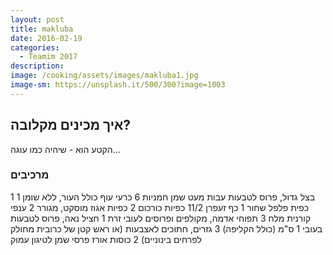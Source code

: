 ```yaml
---
layout: post
title: makluba
date: 2016-02-19
categories:
  - Teamim 2017
description: 
image: /cooking/assets/images/makluba1.jpg
image-sm: https://unsplash.it/500/300?image=1003
---
```

## איך מכינים מקלובה?

הקטע הוא - שיהיה כמו עוגה...

### מרכיבים
1 בצל גדול, פרוס לטבעות עבות
מעט שמן חמניות
6 כרעי עוף כולל העור, ללא שומן
1 כפית פלפל שחור
1 כף זעפרן
11/2 כפיות כורכום
2 כפיות אגוז מוסקט, מגורר
2 ענפי קורנית
מלח
3 תפוחי אדמה, מקולפים ופרוסים לעובי זרת
1 חציל נאה, פרוס לטבעות בעובי 1 ס&quot;מ (כולל הקליפה)
3 גזרים, חתוכים לאצבעות (או ראש קטן של כרובית מחולק לפרחים בינוניים)
2 כוסות אורז פרסי
שמן לטיגון עמוק